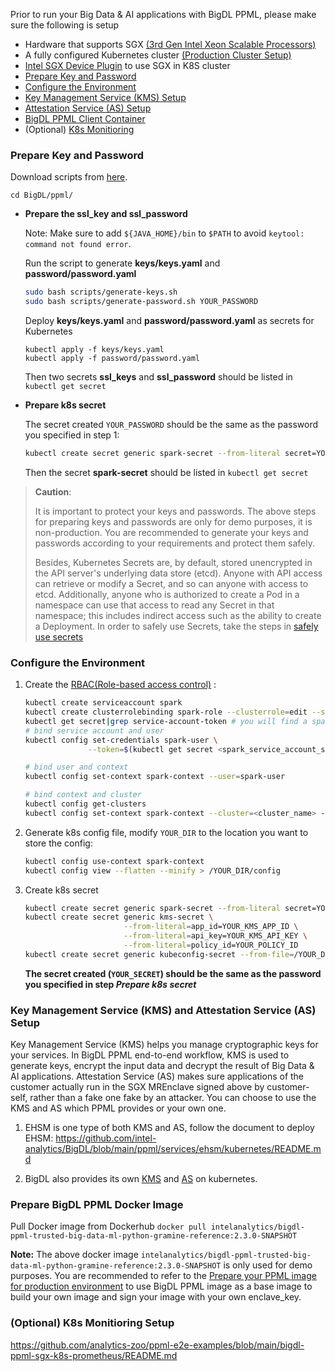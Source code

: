 Prior to run your Big Data & AI applications with BigDL PPML, please make sure the following is setup

* Hardware that supports SGX [(3rd Gen Intel Xeon Scalable Processors)](https://www.intel.com/content/www/us/en/products/docs/processors/xeon/3rd-gen-xeon-scalable-processors-brief.html)
* A fully configured Kubernetes cluster [(Production Cluster Setup)](https://kubernetes.io/docs/setup/production-environment/#production-cluster-setup)
* [Intel SGX Device Plugin](https://bigdl.readthedocs.io/en/latest/doc/PPML/QuickStart/deploy_intel_sgx_device_plugin_for_kubernetes.html) to use SGX in K8S cluster
* [Prepare Key and Password](#prepare-key-and-password)
* [Configure the Environment](#configure-the-environment)
* [Key Management Service (KMS) Setup](#key-management-service-kms-setup)
* [Attestation Service (AS) Setup](#attestation-service-as-setup)
* [BigDL PPML Client Container](#start-bigdl-ppml-client-container)
* (Optional) [K8s Monitioring](#optional-k8s-monitioring-setup)

### Prepare Key and Password
Download scripts from [here](https://github.com/intel-analytics/BigDL).

```
cd BigDL/ppml/
```

* **Prepare the ssl_key and ssl_password**
  
  Note: Make sure to add `${JAVA_HOME}/bin` to `$PATH` to avoid `keytool: command not found error`.

  Run the script to generate **keys/keys.yaml** and **password/password.yaml**
  ```bash
  sudo bash scripts/generate-keys.sh
  sudo bash scripts/generate-password.sh YOUR_PASSWORD
  ```

  Deploy **keys/keys.yaml** and **password/password.yaml** as secrets for Kubernetes
  ```
  kubectl apply -f keys/keys.yaml
  kubectl apply -f password/password.yaml
  ```
  Then two secrets **ssl_keys** and **ssl_password** should be listed in `kubectl get secret`



  
* **Prepare k8s secret**

  The secret created `YOUR_PASSWORD` should be the same as the password you specified in step 1:

   ```bash
   kubectl create secret generic spark-secret --from-literal secret=YOUR_PASSWORD
   ```
   Then the secret **spark-secret** should be listed in `kubectl get secret`
   

>**Caution**: 
>
>It is important to protect your keys and passwords. The above steps for preparing keys and passwords are only for demo purposes, it is non-production. You are recommended to generate your keys and passwords according to your requirements and protect them safely.
>
>Besides, Kubernetes Secrets are, by default, stored unencrypted in the API server's underlying data store (etcd). Anyone with API access can retrieve or modify a Secret, and so can anyone with access to etcd. Additionally, anyone who is authorized to create a Pod in a namespace can use that access to read any Secret in that namespace; this includes indirect access such as the ability to create a Deployment. In order to safely use Secrets, take the steps in [safely use secrets](https://kubernetes.io/docs/concepts/configuration/secret/)

### Configure the Environment

1. Create the [RBAC(Role-based access control)](https://spark.apache.org/docs/latest/running-on-kubernetes.html#rbac) :

    ```bash
    kubectl create serviceaccount spark
    kubectl create clusterrolebinding spark-role --clusterrole=edit --serviceaccount=default:spark --namespace=default
    kubectl get secret|grep service-account-token # you will find a spark service account secret, format like spark-token-12345
    # bind service account and user
    kubectl config set-credentials spark-user \
                  --token=$(kubectl get secret <spark_service_account_secret> -o jsonpath={.data.token} | base64 -d)

    # bind user and context
    kubectl config set-context spark-context --user=spark-user

    # bind context and cluster
    kubectl config get-clusters
    kubectl config set-context spark-context --cluster=<cluster_name> --user=spark-user
    ```

2. Generate k8s config file, modify `YOUR_DIR` to the location you want to store the config:

    ```bash
    kubectl config use-context spark-context
    kubectl config view --flatten --minify > /YOUR_DIR/config
    ```
3. Create k8s secret
    ```bash
    kubectl create secret generic spark-secret --from-literal secret=YOUR_SECRET
    kubectl create secret generic kms-secret \
                          --from-literal=app_id=YOUR_KMS_APP_ID \
                          --from-literal=api_key=YOUR_KMS_API_KEY \
                          --from-literal=policy_id=YOUR_POLICY_ID
    kubectl create secret generic kubeconfig-secret --from-file=/YOUR_DIR/config
    ```
    **The secret created (`YOUR_SECRET`) should be the same as the password you specified in step *Prepare k8s secret***

### Key Management Service (KMS) and Attestation Service (AS) Setup
Key Management Service (KMS) helps you manage cryptographic keys for your services. In BigDL PPML end-to-end workflow, KMS is used to generate keys, encrypt the input data and decrypt the result of Big Data & AI applications. Attestation Service (AS) makes sure applications of the customer actually run in the SGX MREnclave signed above by customer-self, rather than a fake one fake by an attacker. You can choose to use the KMS and AS which PPML provides or your own one.

1. EHSM is one type of both KMS and AS, follow the document to deploy EHSM: https://github.com/intel-analytics/BigDL/blob/main/ppml/services/ehsm/kubernetes/README.md

2. BigDL also provides its own [KMS](https://github.com/Uxito-Ada/BigDL/tree/main/ppml/services/bigdl-kms/kubernetes#deploy-bigdl-kms-key-management-service-on-kubernetes) and [AS](https://github.com/Uxito-Ada/BigDL/tree/main/ppml/services/bigdl-attestation-service/kubernetes#deploy-bigdl-remote-attestation-service-on-kubernetes) on kubernetes. 

### Prepare BigDL PPML Docker Image

Pull Docker image from Dockerhub
    ```
    docker pull intelanalytics/bigdl-ppml-trusted-big-data-ml-python-gramine-reference:2.3.0-SNAPSHOT
    ```

**Note:** The above docker image `intelanalytics/bigdl-ppml-trusted-big-data-ml-python-gramine-reference:2.3.0-SNAPSHOT` is only used for demo purposes. You are recommended to refer to the [Prepare your PPML image for production environment](./../README.md#step-1-prepare-your-ppml-image-for-production-environment) to use BigDL PPML image as a base image to build your own image and sign your image with your own enclave_key.

### (Optional) K8s Monitioring Setup
https://github.com/analytics-zoo/ppml-e2e-examples/blob/main/bigdl-ppml-sgx-k8s-prometheus/README.md
